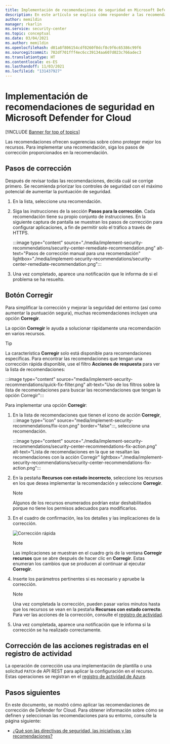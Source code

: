 ```yaml
---
title: Implementación de recomendaciones de seguridad en Microsoft Defender for Cloud | Microsoft Docs
description: En este artículo se explica cómo responder a las recomendaciones de Microsoft Defender for Cloud para proteger los recursos y cumplir con las directivas de seguridad.
author: memildin
manager: rkarlin
ms.service: security-center
ms.topic: conceptual
ms.date: 03/04/2021
ms.author: memildin
ms.openlocfilehash: d01a8f806154cdf0260f0dcf8c9f6c65386c99f6
ms.sourcegitcommit: 702df701fff4ec6cc39134aa607d023c766adec3
ms.translationtype: HT
ms.contentlocale: es-ES
ms.lasthandoff: 11/03/2021
ms.locfileid: "131437927"
---
```

# <a name="implement-security-recommendations-in-microsoft-defender-for-cloud"></a>Implementación de recomendaciones de seguridad en Microsoft Defender for Cloud

[!INCLUDE [Banner for top of topics](./includes/banner.md)]

Las recomendaciones ofrecen sugerencias sobre cómo proteger mejor los recursos. Para implementar una recomendación, siga los pasos de corrección proporcionados en la recomendación.

## <a name="remediation-steps"></a>Pasos de corrección <a name="remediation-steps"></a>

Después de revisar todas las recomendaciones, decida cuál se corrige primero. Se recomienda priorizar los controles de seguridad con el máximo potencial de aumentar la puntuación de seguridad.

1. En la lista, seleccione una recomendación.

1. Siga las instrucciones de la sección **Pasos para la corrección**. Cada recomendación tiene su propio conjunto de instrucciones. En la siguiente captura de pantalla se muestran los pasos de corrección para configurar aplicaciones, a fin de permitir solo el tráfico a través de HTTPS.

    :::image type="content" source="./media/implement-security-recommendations/security-center-remediate-recommendation.png" alt-text="Pasos de corrección manual para una recomendación" lightbox="./media/implement-security-recommendations/security-center-remediate-recommendation.png":::

1. Una vez completado, aparece una notificación que le informa de si el problema se ha resuelto.

## <a name="fix-button"></a>Botón Corregir

Para simplificar la corrección y mejorar la seguridad del entorno (así como aumentar la puntuación segura), muchas recomendaciones incluyen una opción **Corregir**.

La opción **Corregir** le ayuda a solucionar rápidamente una recomendación en varios recursos.

> [!TIP]
> La característica **Corregir** solo está disponible para recomendaciones específicas. Para encontrar las recomendaciones que tengan una corrección rápida disponible, use el filtro **Acciones de respuesta** para ver la lista de recomendaciones:
> 
> :::image type="content" source="media/implement-security-recommendations/quick-fix-filter.png" alt-text="Uso de los filtros sobre la lista de recomendaciones para buscar las recomendaciones que tengan la opción Corregir":::

Para implementar una opción **Corregir**:

1. En la lista de recomendaciones que tienen el icono de acción **Corregir**, :::image type="icon" source="media/implement-security-recommendations/fix-icon.png" border="false":::, seleccione una recomendación.

    :::image type="content" source="./media/implement-security-recommendations/security-center-recommendations-fix-action.png" alt-text="Lista de recomendaciones en la que se resaltan las recomendaciones con la acción Corregir" lightbox="./media/implement-security-recommendations/security-center-recommendations-fix-action.png":::

1. En la pestaña **Recursos con estado incorrecto**, seleccione los recursos en los que desea implementar la recomendación y seleccione **Corregir**.

    > [!NOTE]
    > Algunos de los recursos enumerados podrían estar deshabilitados porque no tiene los permisos adecuados para modificarlos.

1. En el cuadro de confirmación, lea los detalles y las implicaciones de la corrección.

    ![Corrección rápida](./media/implement-security-recommendations/security-center-quick-fix-view.png)

    > [!NOTE]
    > Las implicaciones se muestran en el cuadro gris de la ventana **Corregir recursos** que se abre después de hacer clic en **Corregir**. Estas enumeran los cambios que se producen al continuar al ejecutar **Corregir**.

1. Inserte los parámetros pertinentes si es necesario y apruebe la corrección.

    > [!NOTE]
    > Una vez completada la corrección, pueden pasar varios minutos hasta que los recursos se vean en la pestaña **Recursos con estado correcto**. Para ver las acciones de la corrección, consulte el [registro de actividad](#activity-log).

1. Una vez completada, aparece una notificación que le informa si la corrección se ha realizado correctamente.

## <a name="fix-actions-logged-to-the-activity-log"></a>Corrección de las acciones registradas en el registro de actividad <a name="activity-log"></a>

La operación de corrección usa una implementación de plantilla o una solicitud `PATCH` de API REST para aplicar la configuración en el recurso. Estas operaciones se registran en el [registro de actividad de Azure](../azure-monitor/essentials/activity-log.md).


## <a name="next-steps"></a>Pasos siguientes

En este documento, se mostró cómo aplicar las recomendaciones de corrección de Defender for Cloud. Para obtener información sobre cómo se definen y seleccionan las recomendaciones para su entorno, consulte la página siguiente:

- [¿Qué son las directivas de seguridad, las iniciativas y las recomendaciones?](security-policy-concept.md)